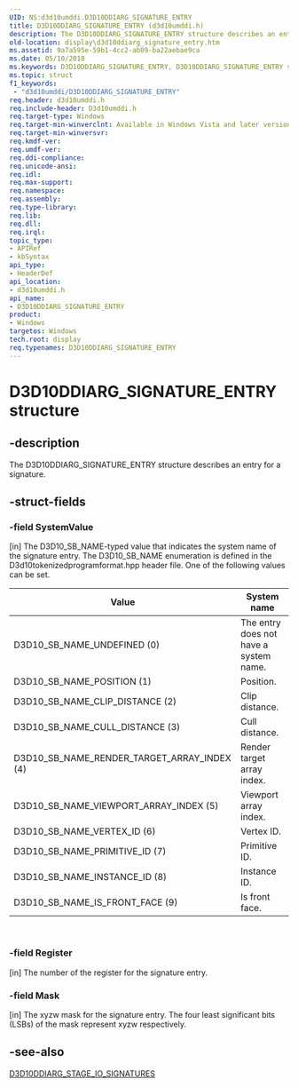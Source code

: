 ```yaml
---
UID: NS:d3d10umddi.D3D10DDIARG_SIGNATURE_ENTRY
title: D3D10DDIARG_SIGNATURE_ENTRY (d3d10umddi.h)
description: The D3D10DDIARG_SIGNATURE_ENTRY structure describes an entry for a signature.
old-location: display\d3d10ddiarg_signature_entry.htm
ms.assetid: 9a7a595e-59b1-4cc2-ab09-ba22aebae9ca
ms.date: 05/10/2018
ms.keywords: D3D10DDIARG_SIGNATURE_ENTRY, D3D10DDIARG_SIGNATURE_ENTRY structure [Display Devices], UMDisplayDriver_Dx10param_Structs_8f54c330-f382-4bae-939f-7b96fd9b1a46.xml, d3d10umddi/D3D10DDIARG_SIGNATURE_ENTRY, display.d3d10ddiarg_signature_entry
ms.topic: struct
f1_keywords:
 - "d3d10umddi/D3D10DDIARG_SIGNATURE_ENTRY"
req.header: d3d10umddi.h
req.include-header: D3d10umddi.h
req.target-type: Windows
req.target-min-winverclnt: Available in Windows Vista and later versions of the Windows operating systems.
req.target-min-winversvr: 
req.kmdf-ver: 
req.umdf-ver: 
req.ddi-compliance: 
req.unicode-ansi: 
req.idl: 
req.max-support: 
req.namespace: 
req.assembly: 
req.type-library: 
req.lib: 
req.dll: 
req.irql: 
topic_type:
- APIRef
- kbSyntax
api_type:
- HeaderDef
api_location:
- d3d10umddi.h
api_name:
- D3D10DDIARG_SIGNATURE_ENTRY
product:
- Windows
targetos: Windows
tech.root: display
req.typenames: D3D10DDIARG_SIGNATURE_ENTRY
---
```


# D3D10DDIARG_SIGNATURE_ENTRY structure


## -description


The D3D10DDIARG_SIGNATURE_ENTRY structure describes an entry for a signature.


## -struct-fields




### -field SystemValue

[in] The D3D10_SB_NAME-typed value that indicates the system name of the signature entry. The D3D10_SB_NAME enumeration is defined in the D3d10tokenizedprogramformat.hpp header file. One of the following values can be set.

|Value|System name|
|--- |--- |
|D3D10_SB_NAME_UNDEFINED (0)|The entry does not have a system name.|
|D3D10_SB_NAME_POSITION (1)|Position.|
|D3D10_SB_NAME_CLIP_DISTANCE (2)|Clip distance.|
|D3D10_SB_NAME_CULL_DISTANCE (3)|Cull distance.|
|D3D10_SB_NAME_RENDER_TARGET_ARRAY_INDEX (4)|Render target array index.|
|D3D10_SB_NAME_VIEWPORT_ARRAY_INDEX (5)|Viewport array index.|
|D3D10_SB_NAME_VERTEX_ID (6)|Vertex ID.|
|D3D10_SB_NAME_PRIMITIVE_ID (7)|Primitive ID.|
|D3D10_SB_NAME_INSTANCE_ID (8)|Instance ID.|
|D3D10_SB_NAME_IS_FRONT_FACE (9)|Is front face.|
 


### -field Register

[in] The number of the register for the signature entry.


### -field Mask

[in] The xyzw mask for the signature entry. The four least significant bits (LSBs) of the mask represent xyzw respectively.


## -see-also




<a href="https://docs.microsoft.com/windows-hardware/drivers/ddi/d3d10umddi/ns-d3d10umddi-d3d10ddiarg_stage_io_signatures">D3D10DDIARG_STAGE_IO_SIGNATURES</a>
 

 

